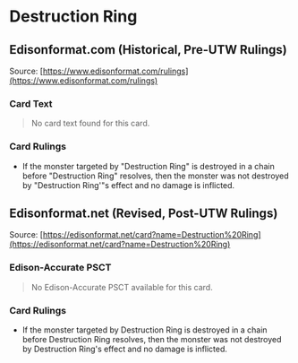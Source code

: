 # Destruction Ring

## Edisonformat.com (Historical, Pre-UTW Rulings)

Source: [https://www.edisonformat.com/rulings](https://www.edisonformat.com/rulings)

### Card Text

> No card text found for this card.

### Card Rulings

*   If the monster targeted by "Destruction Ring" is destroyed in a chain before "Destruction Ring" resolves, then the monster was not destroyed by "Destruction Ring'"s effect and no damage is inflicted.

## Edisonformat.net (Revised, Post-UTW Rulings)

Source: [https://edisonformat.net/card?name=Destruction%20Ring](https://edisonformat.net/card?name=Destruction%20Ring)

### Edison-Accurate PSCT

> No Edison-Accurate PSCT available for this card.

### Card Rulings

*   If the monster targeted by Destruction Ring is destroyed in a chain before Destruction Ring resolves, then the monster was not destroyed by Destruction Ring's effect and no damage is inflicted.
            